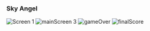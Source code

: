 ### Sky Angel

![Screen 1](https://github.com/user-attachments/assets/69f09bcd-752c-4707-94df-84b0650d74e5)
![mainScreen 3](https://github.com/user-attachments/assets/373ef4f4-1640-4fc6-89e8-eeeffaa8f15c)
![gameOver](https://github.com/user-attachments/assets/4e46e24e-d3b8-4b22-b01d-43da1b0b1cad)
![finalScore](https://github.com/user-attachments/assets/f898024d-5b8e-491b-89bf-7ee87ab9cbc4)
